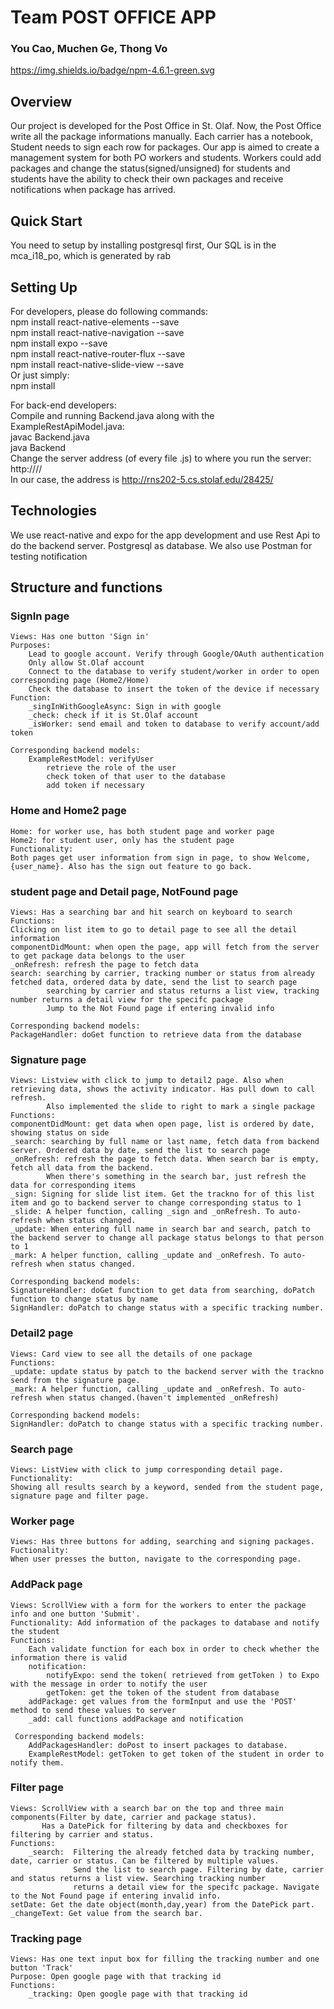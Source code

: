 # Team POST OFFICE APP
### You Cao, Muchen Ge, Thong Vo
https://img.shields.io/badge/npm-4.6.1-green.svg
## Overview
Our project is developed for the Post Office in St. Olaf. Now, the Post Office write all the package informations manually. Each carrier has a notebook,
Student needs to sign each row for packages. Our app is aimed to create a management system for both PO workers and students.
Workers could add packages and change the status(signed/unsigned) for students and students have the ability to check their own packages and receive notifications when package has arrived.

## Quick Start
You need to setup by installing postgresql first,
Our SQL is in the mca_i18_po, which is generated by rab

## Setting Up
For developers, please do following commands: <br />
npm install react-native-elements --save <br />
npm install react-native-navigation --save <br />
npm install expo --save <br />
npm install react-native-router-flux --save <br />
npm install react-native-slide-view --save <br />
Or just simply: <br />
npm install <br />

For back-end developers: <br />
Compile and running Backend.java along with the ExampleRestApiModel.java: <br />
javac Backend.java <br />
java Backend <portnumber> <br /> 
Change the server address (of every file .js) to where you run the server: http://<server>/<portnumber>/ <br />
In our case, the address is http://rns202-5.cs.stolaf.edu/28425/ <br />

## Technologies
We use react-native and expo for the app development and use Rest Api to do the backend server.
Postgresql as database. We also use Postman for testing notification

## Structure and functions
### SignIn page
    Views: Has one button 'Sign in'
    Purposes:
        Lead to google account. Verify through Google/OAuth authentication
        Only allow St.Olaf account
        Connect to the database to verify student/worker in order to open corresponding page (Home2/Home)
        Check the database to insert the token of the device if necessary
    Function:
        _singInWithGoogleAsync: Sign in with google
        _check: check if it is St.Olaf account
        _isWorker: send email and token to database to verify account/add token
        
    Corresponding backend models:
        ExampleRestModel: verifyUser
            retrieve the role of the user
            check token of that user to the database
            add token if necessary
        
### Home and Home2 page
    Home: for worker use, has both student page and worker page
    Home2: for student user, only has the student page
    Functionality:   
    Both pages get user information from sign in page, to show Welcome, {user_name}. Also has the sign out feature to go back.
    
### student page and Detail page, NotFound page
    Views: Has a searching bar and hit search on keyboard to search
    Functions:
    Clicking on list item to go to detail page to see all the detail information
    componentDidMount: when open the page, app will fetch from the server to get package data belongs to the user
    _onRefresh: refresh the page to fetch data
    search: searching by carrier, tracking number or status from already fetched data, ordered data by date, send the list to search page
            searching by carrier and status returns a list view, tracking number returns a detail view for the specifc package
            Jump to the Not Found page if entering invalid info
    
    Corresponding backend models:
    PackageHandler: doGet function to retrieve data from the database
            
### Signature page
    Views: Listview with click to jump to detail2 page. Also when retrieving data, shows the activity indicator. Has pull down to call refresh.
            Also implemented the slide to right to mark a single package
    Functions:
    componentDidMount: get data when open page, list is ordered by date, showing status on side
    _search: searching by full name or last name, fetch data from backend server. Ordered data by date, send the list to search page
    _onRefresh: refresh the page to fetch data. When search bar is empty, fetch all data from the backend.
            When there's something in the search bar, just refresh the data for corresponding items
    _sign: Signing for slide list item. Get the trackno for of this list item and go to backend server to change corresponding status to 1
    _slide: A helper function, calling _sign and _onRefresh. To auto-refresh when status changed.
    _update: When entering full name in search bar and search, patch to the backend server to change all package status belongs to that person to 1 
    _mark: A helper function, calling _update and _onRefresh. To auto-refresh when status changed.
    
    Corresponding backend models:
    SignatureHandler: doGet function to get data from searching, doPatch function to change status by name
    SignHandler: doPatch to change status with a specific tracking number.
    
### Detail2 page
    Views: Card view to see all the details of one package
    Functions:
    _update: update status by patch to the backend server with the trackno send from the signature page.
    _mark: A helper function, calling _update and _onRefresh. To auto-refresh when status changed.(haven't implemented _onRefresh)
    
    Corresponding backend models:
    SignHandler: doPatch to change status with a specific tracking number.
    
### Search page
    Views: ListView with click to jump corresponding detail page.
    Functionality:
    Showing all results search by a keyword, sended from the student page, signature page and filter page.
    
### Worker page
    Views: Has three buttons for adding, searching and signing packages.
    Fuctionality:
    When user presses the button, navigate to the corresponding page.

### AddPack page
    Views: ScrollView with a form for the workers to enter the package info and one button 'Submit'.
    Functionality: Add information of the packages to database and notify the student
    Functions:
        Each validate function for each box in order to check whether the information there is valid
        notification:
            notifyExpo: send the token( retrieved from getToken ) to Expo with the message in order to notify the user 
            getToken: get the token of the student from database 
        addPackage: get values from the formInput and use the 'POST' method to send these values to server
        _add: call functions addPackage and notification
    
     Corresponding backend models:
        AddPackagesHandler: doPost to insert packages to database.
        ExampleRestModel: getToken to get token of the student in order to notify them.

### Filter page
    Views: ScrollView with a search bar on the top and three main components(Filter by date, carrier and package status).
           Has a DatePick for filtering by data and checkboxes for filtering by carrier and status.
    Functions:
        _search:  Filtering the already fetched data by tracking number, date, carrier or status. Can be filtered by multiple values. 
                  Send the list to search page. Filtering by date, carrier and status returns a list view. Searching tracking number 
                  returns a detail view for the specifc package. Navigate to the Not Found page if entering invalid info.
    setDate: Get the date object(month,day,year) from the DatePick part.
    _changeText: Get value from the search bar.

### Tracking page
    Views: Has one text input box for filling the tracking number and one button 'Track'
    Purpose: Open google page with that tracking id
    Functions:
        _tracking: Open google page with that tracking id
        


    

